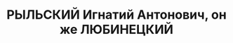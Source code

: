 ---
title: РЫЛЬСКИЙ Игнатий Антонович, он же ЛЮБИНЕЦКИЙ
description: "Род. в 1893, Радомская губ., дер. Маленец, поляк, обр.: низшее, член\
  \ ВКП(б). Проживал: Москва, 2-й Троицкий пер., д. 6а, кв. 41. Ответственный работник\
  \ КП Польши. \n  Арестован 20.07.1937. Обв. в участии в антисоветской террористической\
  \ организации. Приговор: ВК ВС СССР, 26.10.1937 – ВМН. Расстрелян 26.10.1937, г.Москва.\
  \ \n  Реабилитирован ВК ВС СССР 29.04.1955"
---
